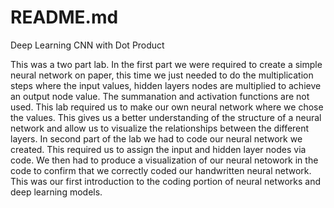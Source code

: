 # README.md

Deep Learning CNN with Dot Product

This was a two part lab. In the first part we were required to create a simple neural network on paper, this time we just needed to do the multiplication steps where the input values, hidden layers nodes are multiplied to achieve an output node value. The summanation and activation functions are not used. This lab required us to make our own neural network where we chose the values. This gives us a better understanding of the structure of a neural network and allow us to visualize the relationships between the different layers. In second part of the lab we had to code our neural network we created. This required us to assign the input and hidden layer nodes via code. We then had to produce a visualization of our neural netowork in the code to confirm that we correctly coded our handwritten neural network. This was our first introduction to the coding portion of neural networks and deep learning models. 
